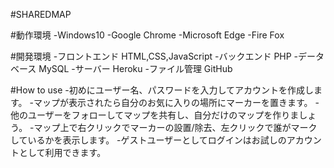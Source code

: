 #SHAREDMAP

#動作環境
-Windows10
-Google Chrome
-Microsoft Edge
-Fire Fox


#開発環境
-フロントエンド  HTML,CSS,JavaScript
-バックエンド PHP
-データベース MySQL
-サーバー Heroku
-ファイル管理 GitHub


#How to use
-初めにユーザー名、パスワードを入力してアカウントを作成します。
-マップが表示されたら自分のお気に入りの場所にマーカーを置きます。
-他のユーザーをフォローしてマップを共有し、自分だけのマップを作りましょう。
-マップ上で右クリックでマーカーの設置/除去、左クリックで誰がマークしているかを表示します。
-ゲストユーザーとしてログインはお試しのアカウントとして利用できます。
